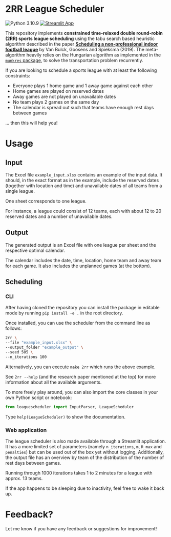 # 2RR League Scheduler

![Python 3.10.9](https://img.shields.io/badge/python-3.10.9-blue.svg)
[![Streamlit App](https://static.streamlit.io/badges/streamlit_badge_black_white.svg)](https://share.streamlit.io/alexanderdebeir/league-scheduler/main/app.py)

This repository implements **constrained time-relaxed double round-robin (2RR) sports league scheduling** using the tabu search based heuristic algorithm described in the paper [**Scheduling a non-professional indoor football league**](https://pure.tue.nl/ws/portalfiles/portal/121797609/Bulck2019_Article_SchedulingANon_professionalInd.pdf) by Van Bulck, Goosens and Spieksma (2019). The meta-algorithm heavily relies on the Hungarian algorithm as implemented in the [`munkres` package](https://software.clapper.org/munkres), to solve the transportation problem recurrently.

If you are looking to schedule a sports league with at least the following constraints:
- Everyone plays 1 home game and 1 away game against each other
- Home games are played on reserved dates
- Away games are not played on unavailable dates
- No team plays 2 games on the same day
- The calendar is spread out such that teams have enough rest days between games

... then this will help you!

# Usage

## Input

The Excel file `example_input.xlsx` contains an example of the input data. It should, in the exact format as in the example, include the reserved dates (together with location and time) and unavailable dates of all teams from a single league.

One sheet corresponds to one league. 

For instance, a league could consist of 12 teams, each with about 12 to 20 reserved dates and a number of unavailable dates.

## Output

The generated output is an Excel file with one league per sheet and the respective optimal calendar.

The calendar includes the date, time, location, home team and away team for each game. It also includes the unplanned games (at the bottom).

## Scheduling

### CLI

After having cloned the repository you can install the package in editable mode by running `pip install -e .` in the root directory.

Once installed, you can use the scheduler from the command line as follows:

```bash
2rr \
--file "example_input.xlsx" \
--output_folder "example_output" \
--seed 505 \
--n_iterations 100
```

Alternatively, you can execute `make 2rr` which runs the above example.

See `2rr --help` (and the research paper mentioned at the top) for more information about all the available arguments.

To more freely play around, you can also import the core classes in your own Python script or notebook:

```python
from leaguescheduler import InputParser, LeagueScheduler
```

Type `help(LeagueScheduler)` to show the documentation.

### Web application

The league scheduler is also made available through a Streamlit application. It has a more limited set of parameters (namely `n_iterations`, `m`, `R_max` and `penalties`) but can be used out of the box yet without logging. Additionally, the output file has an overview by team of the distribution of the number of rest days between games.

Running through 1000 iterations takes 1 to 2 minutes for a league with approx. 13 teams.

If the app happens to be sleeping due to inactivity, feel free to wake it back up.

# Feedback?

Let me know if you have any feedback or suggestions for improvement!

